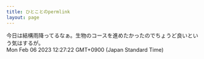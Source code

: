```yaml
---
title: ひとことのpermlink
layout: page
---
```

<div class="box" dt="1675654042359">
  今日は結構雨降ってるなぁ。生物のコースを進めたかったのでちょうど良いという気はするが。
  <div class="content is-small">Mon Feb 06 2023 12:27:22 GMT+0900 (Japan Standard Time)</div>
</div>